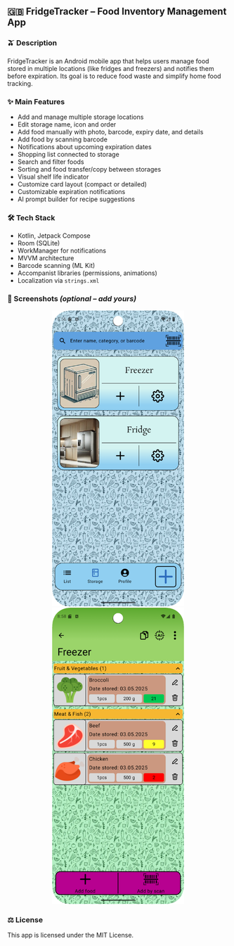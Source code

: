 ## 🇬🇧 FridgeTracker – Food Inventory Management App

### 🫒 Description
FridgeTracker is an Android mobile app that helps users manage food stored in multiple locations (like fridges and freezers) and notifies them before expiration. Its goal is to reduce food waste and simplify home food tracking.

### ✨ Main Features
- Add and manage multiple storage locations
- Edit storage name, icon and order
- Add food manually with photo, barcode, expiry date, and details
- Add food by scanning barcode
- Notifications about upcoming expiration dates
- Shopping list connected to storage
- Search and filter foods
- Sorting and food transfer/copy between storages
- Visual shelf life indicator
- Customize card layout (compact or detailed)
- Customizable expiration notifications
- AI prompt builder for recipe suggestions

### 🛠️ Tech Stack
- Kotlin, Jetpack Compose
- Room (SQLite)
- WorkManager for notifications
- MVVM architecture
- Barcode scanning (ML Kit)
- Accompanist libraries (permissions, animations)
- Localization via `strings.xml`

### 📱 Screenshots *(optional – add yours)*
<p align="center">
  <img src="images/ENLayout.png" width="300"/>
  <img src="images/ENDetailStorage.png" width="300"/>
</p>

### ⚖️ License
This app is licensed under the MIT License.
